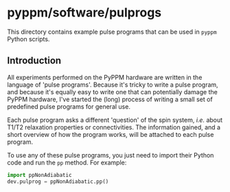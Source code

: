 # pyppm/software/pulprogs

This directory contains example pulse programs that can be used in `pyppm`
Python scripts.

## Introduction

All experiments performed on the PyPPM hardware are written in the language of
'pulse programs'. Because it's tricky to write a pulse program, and because
it's equally easy to write one that can potentially damage the PyPPM hardware,
I've started the (long) process of writing a small set of predefined pulse
programs for general use.

Each pulse program asks a different 'question' of the spin system, _i.e._ about
T1/T2 relaxation properties or connectivities. The information gained, and a
short overview of how the program works, will be attached to each pulse
program.

To use any of these pulse programs, you just need to import their Python code
and run the `pp` method. For example:

```python
import ppNonAdiabatic
dev.pulprog = ppNonAdiabatic.pp()
```

